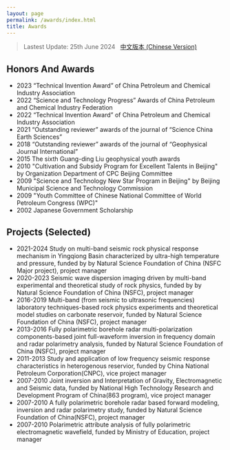 ```yaml
---
layout: page
permalink: /awards/index.html
title: Awards
---
```


> Lastest Update: 25th June 2024 &nbsp; [中文版本 (Chinese Version)](https://zhaojg-cup.github.io/file/awards-zh/)

## Honors And Awards

- 2023  “Technical Invention Award” of China Petroleum and Chemical Industry Association 
- 2022  “Science and Technology Progress” Awards of China Petroleum and Chemical Industry Federation 
- 2022  “Technical Invention Award” of China Petroleum and Chemical Industry Association  
- 2021  “Outstanding reviewer” awards of the journal of “Science China Earth Sciences”
- 2018  “Outstanding reviewer” awards of the journal of “Geophysical Journal International”
- 2015   The sixth Guang-ding Liu geophysical youth awards
- 2010  "Cultivation and Subsidy Program for Excellent Talents in Beijing" by Organization Department of CPC Beijing Committee
- 2009  "Science and Technology New Star Program in Beijing" by Beijing Municipal Science and Technology Commission
- 2009  "Youth Committee of Chinese National Committee of World Petroleum Congress (WPC)"
- 2002  Japanese Government Scholarship

## Projects (Selected)

- 2021-2024  Study on multi-band seismic rock physical response mechanism in Yingqiong Basin characterized by ultra-high temperature and pressure, funded by by Natural Science Foundation of China (NSFC Major project), project manager
- 2020-2023  Seismic wave dispersion imaging driven by multi-band experimental and theoretical study of rock physics, funded by by Natural Science Foundation of China (NSFC), project manager
- 2016-2019	 Multi-band (from seismic to ultrasonic frequencies) laboratory techniques-based rock physics experiments and theoretical model studies on carbonate reservoir, funded by Natural Science Foundation of China (NSFC), project manager
- 2013-2016	 Fully polarimetric borehole radar multi-polarization components-based joint full-waveform inversion in frequency domain and radar polarimetry analysis, funded by Natural Science Foundation of China (NSFC), project manager
- 2011-2013  Study and application of low frequency seismic response characteristics in heterogenous reservior, funded by China National Petroleum Corporation(CNPC), vice project manager
- 2007-2010 	Joint inversion and Interpretation of Gravity, Electromagnetic and Seismic data, funded by National High Technology Research and Development Program of China(863 program), vice project manager
- 2007-2010 	A fully polarimetric borehole radar based forward modeling, inversion and radar polarimetry study, funded by Natural Science Foundation of China(NSFC), project manager
- 2007-2010 	Polarimetric attribute analysis of fully polarimetric electromagnetic wavefield, funded by Ministry of Education, project manager<br>
